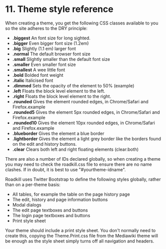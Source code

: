 # 11. Theme style reference

When creating a theme, you get the following CSS classes available to you so the site adheres to the DRY principle:

* **.biggest**	An font size for long sighted.
* **.bigger**	Even bigger font size (1.2em)
* **.big**	Slightly (1.1 em) larger font
* **.normal**	The default browser font size
* **.small**	Slightly smaller than the default font size
* **.smaller**	Even smaller font size
* **.smallest**	A wee little font
* **.bold**	Bolded font weight
* **.italic**	Italicised font
* **.dimmed**	Sets the opacity of the element to 50% (example)
* **.left**	Floats the block level element to the left.
* **.right**	Floats the block level element to the right.
* **.rounded**	Gives the element rounded edges, in Chrome/Safari and Firefox.example
* **.rounded5**	Gives the element 5px rounded edges, in Chrome/Safari and Firefox.example
* **.rounded10**	Gives the element 10px rounded edges, in Chrome/Safari and Firefox.example
* **.blueborder**	Gives the element a blue border
* **.lightborder**	Gives the element a light grey border like the borders found on the edit and history buttons.
* **.clear**	Clears both left and right floating elements (clear:both)

There are also a number of IDs declared globally, so when creating a theme you may need to check the roadkill.css file to ensure there are no name clashes. If in doubt, it is best to use "#yourtheme-idname".

Roadkill uses Twitter Bootstrap to define the following styles globally, rather than on a per-theme basis:

* All tables, for example the table on the page history page
* The edit, history and page information buttons
* Modal dialogs
* The edit page textboxes and buttons
* The login page textboxes and buttons
* Print style sheet

Your theme should include a print style sheet. You don't normally need to create this, copying the Theme.Print.css file from the Mediawiki theme will be enough as the style sheet simply turns off all navigation and headers.

<div style="page-break-after:always"></div>